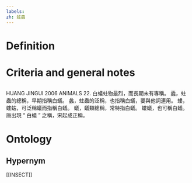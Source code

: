 ```yaml
---
labels: 
zh: 蛀蟲
---
```


# Definition

# Criteria and general notes
## 
HUANG JINGUI 2006
ANIMALS 22. 白蟻蛀物最烈，而長期未有專稱。
蠹，蛀蟲的總稱，早期指稱白蟻。
蠡，蛀蟲的泛稱，也指稱白蟻，要與他詞連用。
螻，螻蛄，可泛稱蟻而指稱白蟻。
蟻，蟻類總稱，常特指白蟻。
螻蟻，也可稱白蟻。唐出現 “ 白蟻 ” 之稱，宋起成正稱。
# Ontology

## Hypernym
[[INSECT]]